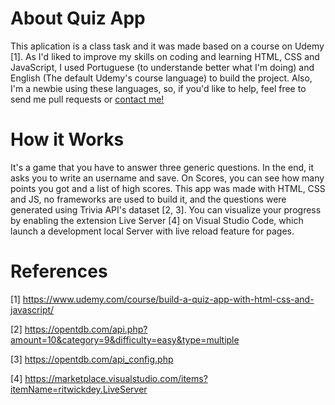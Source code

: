 # About Quiz App 

This aplication is a class task and it was made based on a course on Udemy [1].
As I'd liked to improve my skills on coding and learning HTML, CSS and JavaScript, I used Portuguese (to understande better what I'm doing) and English (The default Udemy's course language) to build the project.
Also, I'm a newbie using these languages, so, if you'd like to help, feel free to send me pull requests or [contact me!](https://web.telegram.org/#/im?p=@vanessadcamara)

# How it Works

It's a game that you have to answer three generic questions. In the end, it asks you to write an username and save. On Scores, you can see how many points you got and a list of high scores. This app was made with HTML, CSS and JS, no frameworks are used to build it, and the questions were generated using Trivia API's dataset [2, 3]. You can visualize your progress by enabling the extension Live Server [4] on Visual Studio Code, which launch a development local Server with live reload feature for pages.

# References

[1] https://www.udemy.com/course/build-a-quiz-app-with-html-css-and-javascript/

[2] https://opentdb.com/api.php?amount=10&category=9&difficulty=easy&type=multiple

[3] https://opentdb.com/api_config.php

[4] https://marketplace.visualstudio.com/items?itemName=ritwickdey.LiveServer
